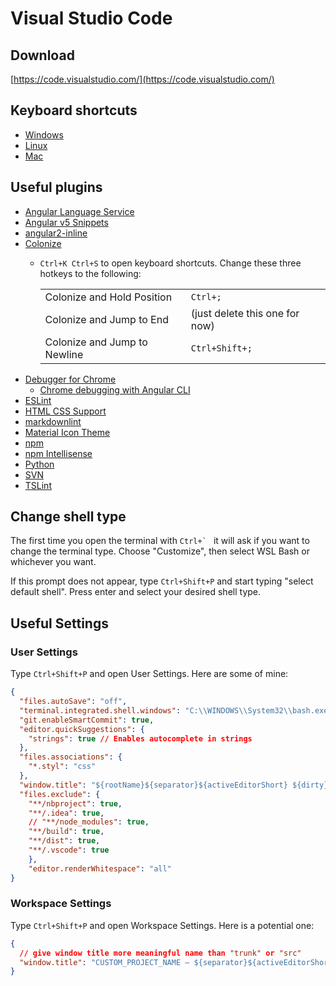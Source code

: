 # Visual Studio Code

## Download

[https://code.visualstudio.com/](https://code.visualstudio.com/)

## Keyboard shortcuts

- [Windows](https://code.visualstudio.com/shortcuts/keyboard-shortcuts-windows.pdf)
- [Linux](https://code.visualstudio.com/shortcuts/keyboard-shortcuts-linux.pdf)
- [Mac](https://code.visualstudio.com/shortcuts/keyboard-shortcuts-macos.pdf)

## Useful plugins

- [Angular Language Service](https://marketplace.visualstudio.com/items?itemName=Angular.ng-template)
- [Angular v5 Snippets](https://marketplace.visualstudio.com/items?itemName=johnpapa.Angular2)
- [angular2-inline](https://marketplace.visualstudio.com/items?itemName=natewallace.angular2-inline)
- [Colonize](https://marketplace.visualstudio.com/items?itemName=vmsynkov.colonize)
  - `Ctrl+K Ctrl+S` to open keyboard shortcuts. Change these three hotkeys to the following:
  
    | | |
    | --- | --- |
    | Colonize and Hold Position | `Ctrl+;` |
    | Colonize and Jump to End | (just delete this one for now) |
    | Colonize and Jump to Newline | `Ctrl+Shift+;` |
- [Debugger for Chrome](https://marketplace.visualstudio.com/items?itemName=msjsdiag.debugger-for-chrome)
  - [Chrome debugging with Angular CLI](https://github.com/Microsoft/vscode-recipes/tree/master/Angular-CLI)
- [ESLint](https://marketplace.visualstudio.com/items?itemName=dbaeumer.vscode-eslint)
- [HTML CSS Support](https://marketplace.visualstudio.com/items?itemName=ecmel.vscode-html-css)
- [markdownlint](https://marketplace.visualstudio.com/items?itemName=DavidAnson.vscode-markdownlint)
- [Material Icon Theme](https://marketplace.visualstudio.com/items?itemName=PKief.material-icon-theme)
- [npm](https://marketplace.visualstudio.com/items?itemName=eg2.vscode-npm-script)
- [npm Intellisense](https://marketplace.visualstudio.com/items?itemName=christian-kohler.npm-intellisense)
- [Python](https://marketplace.visualstudio.com/items?itemName=donjayamanne.python)
- [SVN](https://marketplace.visualstudio.com/items?itemName=johnstoncode.svn-scm)
- [TSLint](https://marketplace.visualstudio.com/items?itemName=eg2.tslint)

## Change shell type

The first time you open the terminal with ``Ctrl+` `` it will ask if you want to change the terminal type. Choose "Customize", then select WSL Bash or whichever you want.

If this prompt does not appear, type `Ctrl+Shift+P` and start typing "select default shell". Press enter and select your desired shell type.

## Useful Settings

### User Settings

Type `Ctrl+Shift+P` and open User Settings. Here are some of mine:

```json
{
  "files.autoSave": "off",
  "terminal.integrated.shell.windows": "C:\\WINDOWS\\System32\\bash.exe",
  "git.enableSmartCommit": true,
  "editor.quickSuggestions": {
    "strings": true // Enables autocomplete in strings
  },
  "files.associations": {
    "*.styl": "css"
  },
  "window.title": "${rootName}${separator}${activeEditorShort} ${dirty}",
  "files.exclude": {
    "**/nbproject": true,
    "**/.idea": true,
    // "**/node_modules": true,
    "**/build": true,
    "**/dist": true,
    "**/.vscode": true
    },
    "editor.renderWhitespace": "all"
}
```

### Workspace Settings

Type `Ctrl+Shift+P` and open Workspace Settings. Here is a potential one:

```json
{
  // give window title more meaningful name than "trunk" or "src"
  "window.title": "CUSTOM_PROJECT_NAME — ${separator}${activeEditorShort} ${dirty}"
}
```
